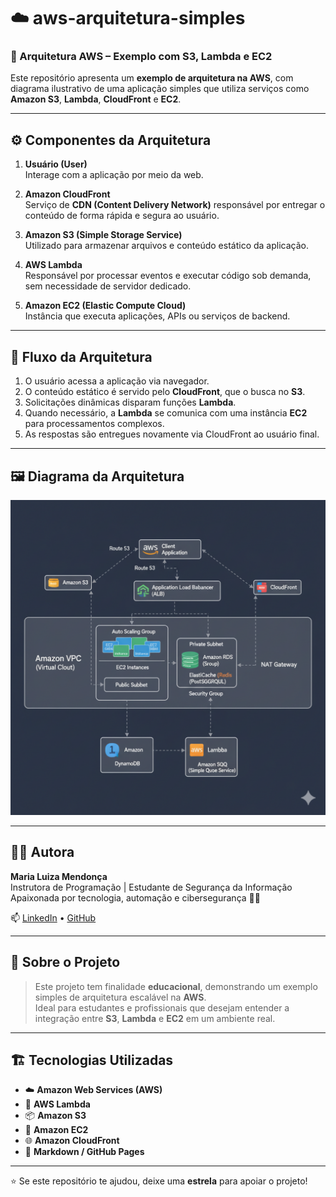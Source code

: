 # ☁️ aws-arquitetura-simples

### 🧩 Arquitetura AWS – Exemplo com S3, Lambda e EC2

Este repositório apresenta um **exemplo de arquitetura na AWS**, com diagrama ilustrativo de uma aplicação simples que utiliza serviços como **Amazon S3**, **Lambda**, **CloudFront** e **EC2**.

---

## ⚙️ Componentes da Arquitetura

1. **Usuário (User)**  
   Interage com a aplicação por meio da web.

2. **Amazon CloudFront**  
   Serviço de **CDN (Content Delivery Network)** responsável por entregar o conteúdo de forma rápida e segura ao usuário.

3. **Amazon S3 (Simple Storage Service)**  
   Utilizado para armazenar arquivos e conteúdo estático da aplicação.

4. **AWS Lambda**  
   Responsável por processar eventos e executar código sob demanda, sem necessidade de servidor dedicado.

5. **Amazon EC2 (Elastic Compute Cloud)**  
   Instância que executa aplicações, APIs ou serviços de backend.

---

## 🔄 Fluxo da Arquitetura

1. O usuário acessa a aplicação via navegador.  
2. O conteúdo estático é servido pelo **CloudFront**, que o busca no **S3**.  
3. Solicitações dinâmicas disparam funções **Lambda**.  
4. Quando necessário, a **Lambda** se comunica com uma instância **EC2** para processamentos complexos.  
5. As respostas são entregues novamente via CloudFront ao usuário final.

---

## 🖼️ Diagrama da Arquitetura

![Diagrama da Arquitetura AWS](diagrama-aws.png)


---

## 👩‍💻 Autora

**Maria Luiza Mendonça**  
Instrutora de Programação | Estudante de Segurança da Informação  
Apaixonada por tecnologia, automação e cibersegurança 🔐✨

📫 [LinkedIn](https://www.linkedin.com) • [GitHub](https://github.com/malumendonca998)

---

## 🧠 Sobre o Projeto

> Este projeto tem finalidade **educacional**, demonstrando um exemplo simples de arquitetura escalável na **AWS**.  
> Ideal para estudantes e profissionais que desejam entender a integração entre **S3**, **Lambda** e **EC2** em um ambiente real.

---

## 🏗️ Tecnologias Utilizadas

- ☁️ **Amazon Web Services (AWS)**
- 🧠 **AWS Lambda**
- 📦 **Amazon S3**
- 🚀 **Amazon EC2**
- 🌐 **Amazon CloudFront**
- 🧰 **Markdown / GitHub Pages**

---

⭐ Se este repositório te ajudou, deixe uma **estrela** para apoiar o projeto!
